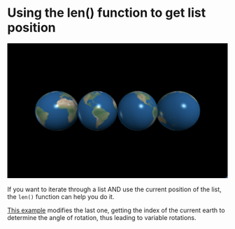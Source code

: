 # Using the len() function to get list position

![Alt text](image-2.png)

If you want to iterate through a list AND use the current position of the list, the `len()` function can help you do it. 

[This example](https://trinket.io/glowscript/45b1bfbf80) modifies the last one, getting the index of the current earth  to determine the angle of rotation, thus leading to variable rotations. 